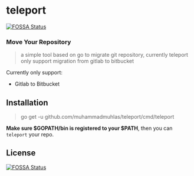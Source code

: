 # teleport
[![FOSSA Status](https://app.fossa.com/api/projects/git%2Bgithub.com%2Fmuhammadmuhlas%2Fteleport.svg?type=shield)](https://app.fossa.com/projects/git%2Bgithub.com%2Fmuhammadmuhlas%2Fteleport?ref=badge_shield)

### Move Your Repository

> a simple tool based on go to migrate git repository, currently teleport only support migration from gitlab to bitbucket

Currently only support:
+ Gitlab to Bitbucket

Installation
-
> go get -u github.com/muhammadmuhlas/teleport/cmd/teleport

**Make sure $GOPATH/bin is registered to your $PATH**, then you can `teleport` your repo.



## License
[![FOSSA Status](https://app.fossa.com/api/projects/git%2Bgithub.com%2Fmuhammadmuhlas%2Fteleport.svg?type=large)](https://app.fossa.com/projects/git%2Bgithub.com%2Fmuhammadmuhlas%2Fteleport?ref=badge_large)
